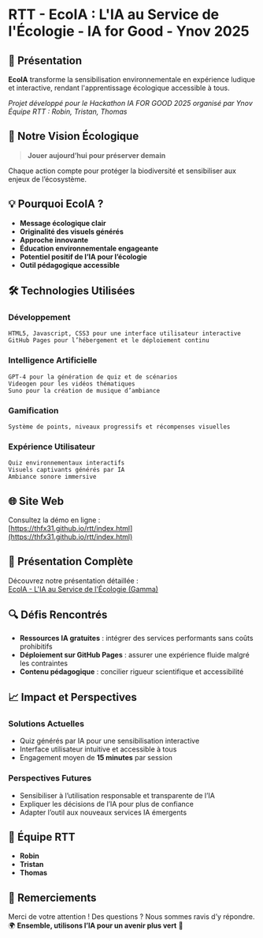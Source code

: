 # RTT - EcoIA : L'IA au Service de l'Écologie - IA for Good - Ynov 2025

## 🚀 Présentation

**EcoIA** transforme la sensibilisation environnementale en expérience ludique et interactive, rendant l'apprentissage écologique accessible à tous.

*Projet développé pour le Hackathon IA FOR GOOD 2025 organisé par Ynov*  
*Équipe RTT : Robin, Tristan, Thomas*

## 🎯 Notre Vision Écologique

> **Jouer aujourd’hui pour préserver demain**

Chaque action compte pour protéger la biodiversité et sensibiliser aux enjeux de l’écosystème.

## 💡 Pourquoi EcoIA ?

- **Message écologique clair**
- **Originalité des visuels générés**
- **Approche innovante**
- **Éducation environnementale engageante**
- **Potentiel positif de l’IA pour l’écologie**
- **Outil pédagogique accessible**

## 🛠️ Technologies Utilisées

### Développement
    HTML5, Javascript, CSS3 pour une interface utilisateur interactive  
    GitHub Pages pour l’hébergement et le déploiement continu

### Intelligence Artificielle
    GPT-4 pour la génération de quiz et de scénarios  
    Videogen pour les vidéos thématiques  
    Suno pour la création de musique d’ambiance

### Gamification
    Système de points, niveaux progressifs et récompenses visuelles

### Expérience Utilisateur
    Quiz environnementaux interactifs  
    Visuels captivants générés par IA  
    Ambiance sonore immersive

## 🌐 Site Web

Consultez la démo en ligne :  
[https://thfx31.github.io/rtt/index.html](https://thfx31.github.io/rtt/index.html)

## 📄 Présentation Complète

Découvrez notre présentation détaillée :  
[EcoIA - L'IA au Service de l'Écologie (Gamma)](https://gamma.app/docs/EcoGame-LIA-au-Service-de-lEcologie-uix1ry54fi4ffni?mode=doc)

## 🔍 Défis Rencontrés

- **Ressources IA gratuites** : intégrer des services performants sans coûts prohibitifs  
- **Déploiement sur GitHub Pages** : assurer une expérience fluide malgré les contraintes  
- **Contenu pédagogique** : concilier rigueur scientifique et accessibilité

## 📈 Impact et Perspectives

### Solutions Actuelles
- Quiz générés par IA pour une sensibilisation interactive  
- Interface utilisateur intuitive et accessible à tous  
- Engagement moyen de **15 minutes** par session

### Perspectives Futures
- Sensibiliser à l’utilisation responsable et transparente de l’IA  
- Expliquer les décisions de l’IA pour plus de confiance  
- Adapter l’outil aux nouveaux services IA émergents

## 🤝 Équipe RTT

- **Robin**  
- **Tristan**  
- **Thomas**

## 🙏 Remerciements

Merci de votre attention ! Des questions ? Nous sommes ravis d’y répondre.  
🌍 **Ensemble, utilisons l’IA pour un avenir plus vert** 🌱
